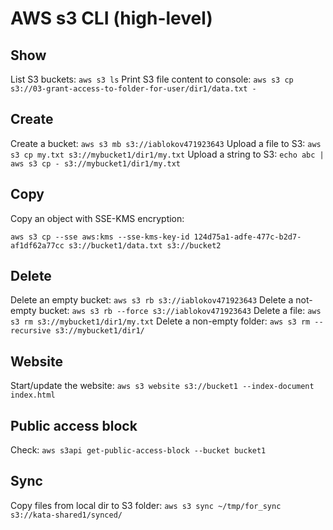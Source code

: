 # AWS s3 CLI (high-level)

## Show
List S3 buckets: `aws s3 ls`
Print S3 file content to console: `aws s3 cp s3://03-grant-access-to-folder-for-user/dir1/data.txt -`

## Create
Create a bucket: `aws s3 mb s3://iablokov471923643`
Upload a file to S3: `aws s3 cp my.txt s3://mybucket1/dir1/my.txt`
Upload a string to S3: `echo abc | aws s3 cp - s3://mybucket1/dir1/my.txt`

## Copy
Copy an object with SSE-KMS encryption: 
```shell
aws s3 cp --sse aws:kms --sse-kms-key-id 124d75a1-adfe-477c-b2d7-af1df62a77cc s3://bucket1/data.txt s3://bucket2
```

## Delete
Delete an empty bucket: `aws s3 rb s3://iablokov471923643`
Delete a not-empty bucket: `aws s3 rb --force s3://iablokov471923643`
Delete a file: `aws s3 rm s3://mybucket1/dir1/my.txt`
Delete a non-empty folder: `aws s3 rm --recursive s3://mybucket1/dir1/`

## Website
Start/update the website: `aws s3 website s3://bucket1 --index-document index.html`

## Public access block
Check: `aws s3api get-public-access-block --bucket bucket1`

## Sync
Copy files from local dir to S3 folder: `aws s3 sync ~/tmp/for_sync s3://kata-shared1/synced/`
